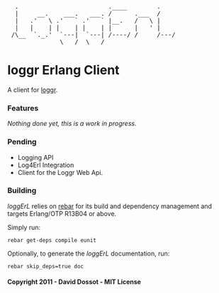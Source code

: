 <pre>
  .                        .____        .    
  |     __.    ___.   ___. /      .___  /    
  |   .'   \ .'   ` .'   ` |__.   /   \ |    
  |   |    | |    | |    | |      |   ' |    
 /\__  `._.'  `---|  `---| /----/ /     /---/
              \___/  \___/                   
</pre>

# loggr Erlang Client

A client for [loggr](http://loggr.net).

### Features

*Nothing done yet, this is a work in progress.*


### Pending

- Logging API
- Log4Erl Integration
- Client for the Loggr Web Api.


### Building

*loggErL* relies on [rebar](http://bitbucket.org/basho/rebar/wiki/Home) for its build and dependency management and targets Erlang/OTP R13B04 or above.

Simply run:

    rebar get-deps compile eunit

Optionally, to generate the *loggErL* documentation, run:

    rebar skip_deps=true doc



#### Copyright 2011 - David Dossot - MIT License

